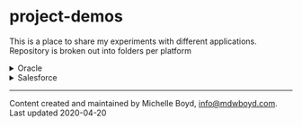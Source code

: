 # project-demos

This is a place to share my experiments with different applications.  Repository is broken out into folders per platform

<details>
<summary>Oracle</summary>

**Demo Survey**
* A little survey built in Oracle Apex, with custom PL/SQL to handle survey questions, responses, and reporting.  Survey is based on the questions from Monty Python and the Holy Grail, and including the New Mexico state question ["Red or Green?"](https://www.sos.state.nm.us/about-new-mexico/state-question/).

    Green chiles are best by the way  :)
</details>

<details>
<summary>Salesforce</summary>

**Love's Demo**
* A sample SFDC project to compare fuel prices between several Love's Travel Stops locations, and nearby competitors, prior to joining the company in 2017.  The developer org no longer exists; the documentation is included to show how I organize and work Salesforce projects.
</details>


***
Content created and maintained by Michelle Boyd, info@mdwboyd.com.  Last updated 2020-04-20